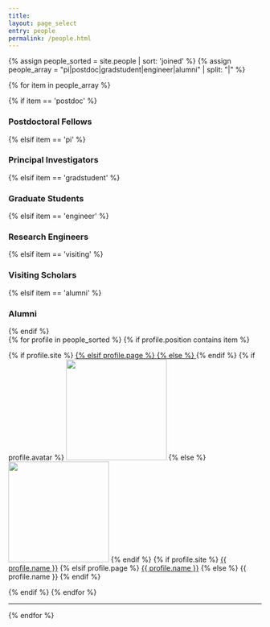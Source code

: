 ```yaml
---
title:
layout: page_select
entry: people
permalink: /people.html
---
```


{% assign people_sorted = site.people | sort: 'joined' %}
{% assign people_array = "pi|postdoc|gradstudent|engineer|alumni" | split: "|" %}

{% for item in people_array %}

<div class="pos_header">
{% if item == 'postdoc' %}
    <h3>Postdoctoral Fellows</h3>
{% elsif item == 'pi' %}
    <h3>Principal Investigators</h3>
{% elsif item == 'gradstudent' %}
    <h3>Graduate Students</h3>
{% elsif item == 'engineer' %}
    <h3>Research Engineers</h3>
{% elsif item == 'visiting' %}
    <h3>Visiting Scholars</h3>
{% elsif item == 'alumni' %}
    <h3>Alumni</h3>
{% endif %}
</div>

<div class="content list people">
  {% for profile in people_sorted %}
    {% if profile.position contains item %}
    <div class="list-item-people {{profile.cat|replace: ' ', '-'}} {{profile.subcat|replace: ' ', '-'}}">
      <p class="list-post-title">
        {% if profile.site %}
            <a href="{{ profile.site }}">
        {% elsif profile.page %}
            <a href="{{site.url}}{{site.baseurl}}/{{ profile.url }}">
        {% else %}
            <a>
        {% endif %}
        {% if profile.avatar %}
            <img width="200" src="{{site.url}}{{site.baseurl}}/images/people/{{profile.avatar}}"></a>
        {% else %}
            <img width="200" src="{{site.url}}{{site.baseurl}}/images/people/default.png"></a>
        {% endif %}
        {% if profile.site %}
            <a class="name" href="{{ profile.site }}">{{ profile.name }}</a>
        {% elsif profile.page %}
            <a class="name" href="{{site.url}}{{site.baseurl}}/{{ profile.url }}">{{ profile.name }}</a>
        {% else %}
            <a class="name">{{ profile.name }}</a>
        {% endif %}
      </p>
    </div>
    {% endif %}
  {% endfor %}
</div>
<hr>

{% endfor %}
